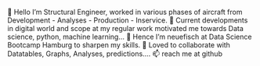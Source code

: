🙏 Hello I’m Structural Engineer, worked in various phases of aircraft from Development - Analyses - Production - Inservice. 
👀 Current developments in digital world and scope at my regular work motivated me towards Data science, python, machine learning... 
🌱 Hence I’m neuefisch at Data Science Bootcamp Hamburg to sharpen my skills. 
💞️ Loved to collaborate with Datatables, Graphs, Analyses, predictions.... 
📫 reach me at github
